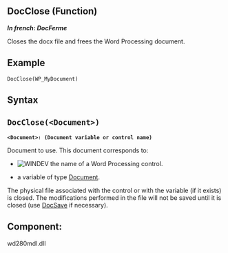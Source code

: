 


## DocClose (Function)

***In french: DocFerme***



<a name="XUse"></a>
<a name="Use"></a>
<a name="description"></a>
Closes the docx file and frees the Word Processing document. 


<a name="Example1"></a>
<a name="sample_code"></a>

## Example


```wl
DocClose(WP_MyDocument)
```

<a name="XSYNTAX"></a>

## Syntax
<a name="SYNTAX1"></a>

`DocClose(<Document>)`
---

**`<Document>: (Document variable or control name)`**

Document to use. This document corresponds to: 

- ![WINDEV](https://doc.pcsoft.fr/ext/images/us/WD.png) the name of a Word Processing control.

- a variable of type [Document](../WDLang1/1000022461.md).


The physical file associated with the control or with the variable (if it exists) is closed. The modifications performed in the file will not be saved until it is closed (use [DocSave](../WDLang1/1000022387.md) if necessary).



<a name="XComponent"></a>

## Component:
wd280mdl.dll
